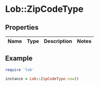 # Lob::ZipCodeType

## Properties

| Name | Type | Description | Notes |
| ---- | ---- | ----------- | ----- |

## Example

```ruby
require 'lob'

instance = Lob::ZipCodeType.new()
```

